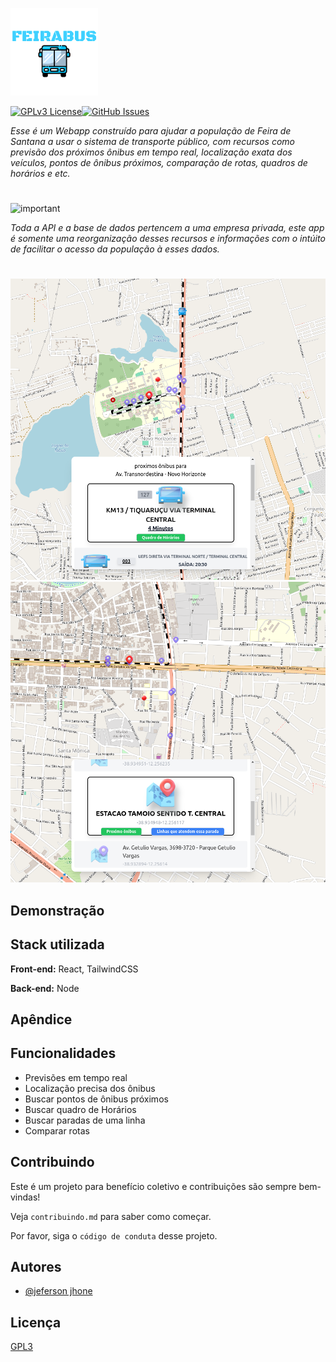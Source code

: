 ![Logo](https://raw.githubusercontent.com/jefersonjhone/feirabus/main/public/logo_feirabus.png)

[![GPLv3 License](https://img.shields.io/badge/License-GPL%20v3-yellow.svg)](https://opensource.org/licenses/)[![GitHub Issues](https://img.shields.io/github/issues/Jefersonjhone/feirabus.svg)](https://github.com/Jefersonjhone/feirabus/issues)

*Esse é um Webapp construído para ajudar a população de Feira de Santana a usar o sistema de transporte público, com recursos como previsão dos próximos ônibus em tempo real, localização exata dos veículos, pontos de ônibus próximos, comparação de rotas, quadros de horários e etc.*

#
![important](https://img.shields.io/badge/-aviso%20importante!-yellow)

*Toda a API e a base de dados pertencem a uma empresa privada, este app é somente uma reorganização desses recursos e informações com o intúito de facilitar o acesso da população à esses dados.*
#
![Sreenshot 1](https://raw.githubusercontent.com/jefersonjhone/feirabus/main/images/image1.png)
![Screenshot 3](https://raw.githubusercontent.com/jefersonjhone/feirabus/main/images/image3.png)

## Demonstração



## Stack utilizada

**Front-end:** React, TailwindCSS

**Back-end:** Node


## Apêndice




## Funcionalidades

- Previsões em tempo real
- Localização precisa dos ônibus
- Buscar pontos de ônibus próximos
- Buscar quadro de Horários
- Buscar paradas de uma linha
- Comparar rotas


## Contribuindo

Este é um projeto para benefício coletivo e contribuições são sempre bem-vindas!

Veja `contribuindo.md` para saber como começar.

Por favor, siga o `código de conduta` desse projeto.


## Autores

- [@jeferson jhone](https://www.github.com/jefersonjhone)



## Licença

[GPL3](https://choosealicense.com/licenses/gpl-3.0/)

